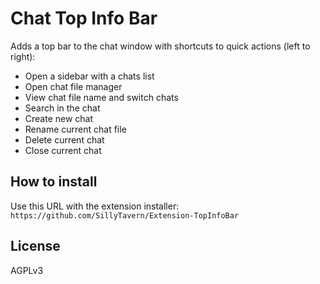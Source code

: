 # Chat Top Info Bar

Adds a top bar to the chat window with shortcuts to quick actions (left to right):

- Open a sidebar with a chats list
- Open chat file manager
- View chat file name and switch chats
- Search in the chat
- Create new chat
- Rename current chat file
- Delete current chat
- Close current chat

## How to install

Use this URL with the extension installer: `https://github.com/SillyTavern/Extension-TopInfoBar`

## License

AGPLv3
